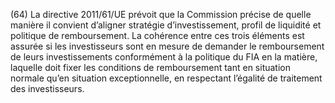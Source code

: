 (64) La directive 2011/61/UE prévoit que la Commission précise de quelle manière il convient d’aligner stratégie d’investissement, profil de liquidité et politique de remboursement. La cohérence entre ces trois éléments est assurée si les investisseurs sont en mesure de demander le remboursement de leurs investissements conformément à la politique du FIA en la matière, laquelle doit fixer les conditions de remboursement tant en situation normale qu’en situation exceptionnelle, en respectant l’égalité de traitement des investisseurs.